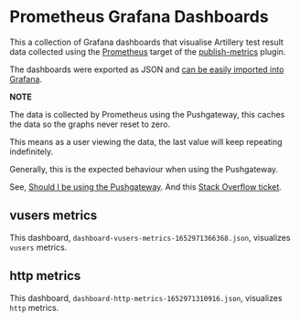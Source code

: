 # Prometheus Grafana Dashboards

This a collection of Grafana dashboards that visualise Artillery test result data collected using the 
[Prometheus](https://www.artillery.io/docs/guides/plugins/plugin-publish-metrics#prometheus-pushgateway) 
target of the [publish-metrics](https://www.artillery.io/docs/guides/plugins/plugin-publish-metrics) plugin.

The dashboards were exported as JSON and [can be easily imported into Grafana](https://grafana.com/docs/grafana/latest/dashboards/export-import/#import-dashboard).

__NOTE__

The data is collected by Prometheus using the Pushgateway, this caches the data so the graphs never reset to zero.

This means as a user viewing the data, the last value will keep repeating indefinitely.

Generally, this is the expected behaviour when using the Pushgateway.

See, [Should I be using the Pushgateway](https://prometheus.io/docs/practices/pushing/).
And this [Stack Overflow ticket](https://stackoverflow.com/questions/60039289/how-to-display-zero-instead-of-last-value-in-prometheus-grafana).

## vusers metrics

This dashboard, `dashboard-vusers-metrics-1652971366368.json`, visualizes `vusers` metrics.  

## http metrics

This dashboard, `dashboard-http-metrics-1652971310916.json`, visualizes `http` metrics.  
